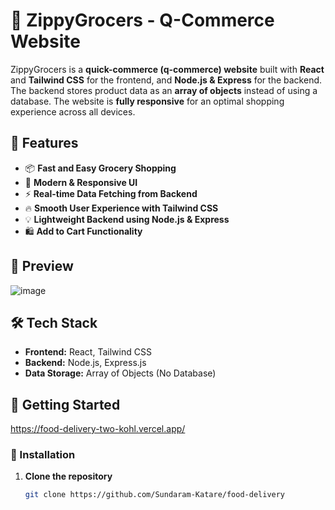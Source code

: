 # 🛒 ZippyGrocers - Q-Commerce Website

ZippyGrocers is a **quick-commerce (q-commerce) website** built with **React** and **Tailwind CSS** for the frontend, and **Node.js & Express** for the backend. The backend stores product data as an **array of objects** instead of using a database. The website is **fully responsive** for an optimal shopping experience across all devices.

## 🚀 Features
- 📦 **Fast and Easy Grocery Shopping**
- 🎨 **Modern & Responsive UI**
- ⚡ **Real-time Data Fetching from Backend**
- 🔥 **Smooth User Experience with Tailwind CSS**
- 💡 **Lightweight Backend using Node.js & Express**
- 🛍️ **Add to Cart Functionality** 

## 📸 Preview
![image](https://github.com/user-attachments/assets/721d0333-9d81-4dd3-8a5a-5a9756020f65)


## 🛠️ Tech Stack
- **Frontend:** React, Tailwind CSS
- **Backend:** Node.js, Express.js
- **Data Storage:** Array of Objects (No Database)

## 🚀 Getting Started
https://food-delivery-two-kohl.vercel.app/

### 🔧 Installation
1. **Clone the repository**  
    ```sh
   git clone https://github.com/Sundaram-Katare/food-delivery

